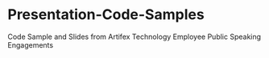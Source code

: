 # Presentation-Code-Samples
Code Sample and Slides from Artifex Technology Employee Public Speaking Engagements

